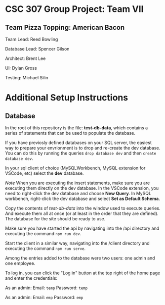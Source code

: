 # CSC 307 Group Project: Team VII
## Team Pizza Topping: American Bacon

Team Lead: Reed Bowling

Database Lead: Spencer Gilson

Architect: Brent Lee

UI: Dylan Gross

Testing: Michael Silin

# Additional Setup Instructions

## Database

In the root of this repository is the file: __test-db-data__, which contains a series of statements that can be used to populate the datebase.

If you have previosly defined databases on your SQL server, the easiest way to prepare your envrionment is to drop and re-create the dev database. You can do this by running the queries `drop database dev` and then `create database dev`.

In your sql client of choice (MySQLWorkbench, MySQL extension for VSCode, etc) select the __dev__ database.

*Note* When you are executing the insert statements, make sure you are executing them directly on the dev database. In the VSCode extension, you need to right-click the dev database and choose __New Query__. In MySQL workbench, right-click the dev database and select __Set as Default Schema__.

Copy the contents of *test-db-data* into the window used to execute queries. And execute them all at once (or at least in the order that they are defined). The database for the site should be ready to use.

Make sure you have started the api by navigating into the /api directory and executing the command `npm run dev`.

Start the client in a similar way, navigating into the /client directory and executing the command `npm run serve`.

Among the entries added to the database were two users: one admin and one employee.

To log in, you can click the "Log in" button at the top right of the home page and enter the credentials: 

As an admin:
Email: `temp`
Password: `temp`

As an admin:
Email: `emp`
Password: `emp`

